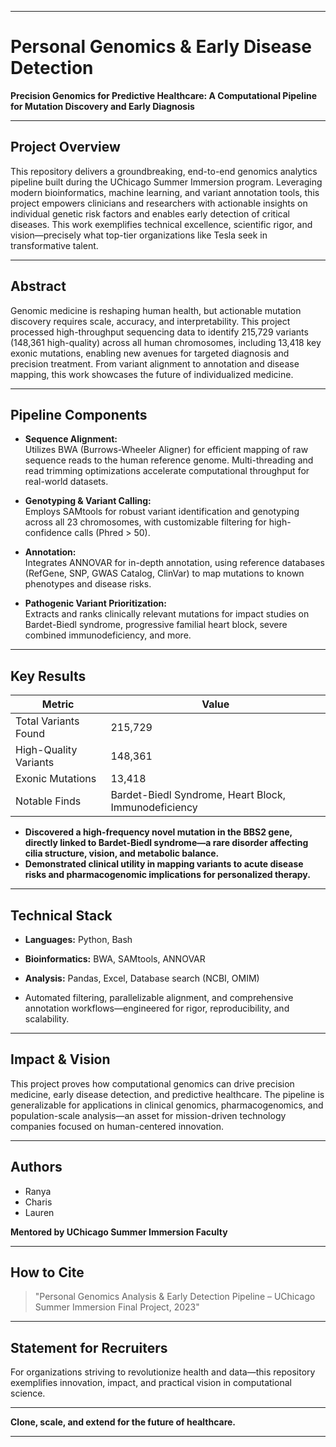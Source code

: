 ***

# Personal Genomics & Early Disease Detection

**Precision Genomics for Predictive Healthcare: A Computational Pipeline for Mutation Discovery and Early Diagnosis**

***

## Project Overview

This repository delivers a groundbreaking, end-to-end genomics analytics pipeline built during the UChicago Summer Immersion program. Leveraging modern bioinformatics, machine learning, and variant annotation tools, this project empowers clinicians and researchers with actionable insights on individual genetic risk factors and enables early detection of critical diseases. This work exemplifies technical excellence, scientific rigor, and vision—precisely what top-tier organizations like Tesla seek in transformative talent.

***

## Abstract

Genomic medicine is reshaping human health, but actionable mutation discovery requires scale, accuracy, and interpretability. This project processed high-throughput sequencing data to identify 215,729 variants (148,361 high-quality) across all human chromosomes, including 13,418 key exonic mutations, enabling new avenues for targeted diagnosis and precision treatment. From variant alignment to annotation and disease mapping, this work showcases the future of individualized medicine.

***

## Pipeline Components

- **Sequence Alignment:**  
  Utilizes BWA (Burrows-Wheeler Aligner) for efficient mapping of raw sequence reads to the human reference genome. Multi-threading and read trimming optimizations accelerate computational throughput for real-world datasets.
  
- **Genotyping & Variant Calling:**  
  Employs SAMtools for robust variant identification and genotyping across all 23 chromosomes, with customizable filtering for high-confidence calls (Phred > 50).

- **Annotation:**  
  Integrates ANNOVAR for in-depth annotation, using reference databases (RefGene, SNP, GWAS Catalog, ClinVar) to map mutations to known phenotypes and disease risks.

- **Pathogenic Variant Prioritization:**  
  Extracts and ranks clinically relevant mutations for impact studies on Bardet-Biedl syndrome, progressive familial heart block, severe combined immunodeficiency, and more.

***

## Key Results

| Metric                  | Value                         |
|-------------------------|------------------------------|
| Total Variants Found    | 215,729           |
| High-Quality Variants   | 148,361           |
| Exonic Mutations        | 13,418            |
| Notable Finds           | Bardet-Biedl Syndrome, Heart Block, Immunodeficiency|

- **Discovered a high-frequency novel mutation in the BBS2 gene, directly linked to Bardet-Biedl syndrome—a rare disorder affecting cilia structure, vision, and metabolic balance.**
- **Demonstrated clinical utility in mapping variants to acute disease risks and pharmacogenomic implications for personalized therapy.**

***

## Technical Stack

- **Languages:** Python, Bash
- **Bioinformatics:** BWA, SAMtools, ANNOVAR
- **Analysis:** Pandas, Excel, Database search (NCBI, OMIM)

- Automated filtering, parallelizable alignment, and comprehensive annotation workflows—engineered for rigor, reproducibility, and scalability.

***

## Impact & Vision

This project proves how computational genomics can drive precision medicine, early disease detection, and predictive healthcare. The pipeline is generalizable for applications in clinical genomics, pharmacogenomics, and population-scale analysis—an asset for mission-driven technology companies focused on human-centered innovation.

***

## Authors

- Ranya
- Charis
- Lauren


**Mentored by UChicago Summer Immersion Faculty**

***

## How to Cite

> "Personal Genomics Analysis & Early Detection Pipeline – UChicago Summer Immersion Final Project, 2023"

***

## Statement for Recruiters

For organizations striving to revolutionize health and data—this repository exemplifies innovation, impact, and practical vision in computational science.

***

**Clone, scale, and extend for the future of healthcare.**

---

